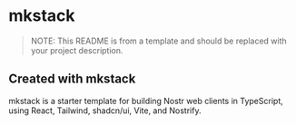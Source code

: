 # mkstack

> NOTE: This README is from a template and should be replaced with your project description.

## Created with mkstack

mkstack is a starter template for building Nostr web clients in TypeScript, using React, Tailwind, shadcn/ui, Vite, and Nostrify.